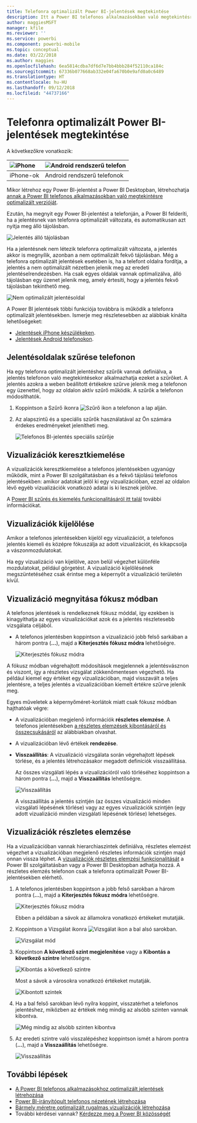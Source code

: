 ```yaml
---
title: Telefonra optimalizált Power BI-jelentések megtekintése
description: Itt a Power BI telefonos alkalmazásokban való megtekintésre optimalizált jelentésoldalak használatáról olvashat.
author: maggiesMSFT
manager: kfile
ms.reviewer: ''
ms.service: powerbi
ms.component: powerbi-mobile
ms.topic: conceptual
ms.date: 03/22/2018
ms.author: maggies
ms.openlocfilehash: 6ea5814cdba7df6d7e7bb4bbb284f52110ca184c
ms.sourcegitcommit: 67336b077668ab332e04fa670b0e9afd0a0c6489
ms.translationtype: HT
ms.contentlocale: hu-HU
ms.lasthandoff: 09/12/2018
ms.locfileid: "44737166"
---
```

# <a name="view-power-bi-reports-optimized-for-your-phone"></a>Telefonra optimalizált Power BI-jelentések megtekintése

A következőkre vonatkozik:

| ![iPhone](./media/mobile-apps-view-phone-report/ios-logo-40-px.png) | ![Android rendszerű telefon](./media/mobile-apps-view-phone-report/android-logo-40-px.png) |
|:--- |:--- |
| iPhone-ok |Android rendszerű telefonok |

Mikor létrehoz egy Power BI-jelentést a Power BI Desktopban, létrehozhatja [annak a Power BI telefonos alkalmazásokban való megtekintésre optimalizált verzióját](../../desktop-create-phone-report.md).

Ezután, ha megnyit egy Power BI-jelentést a telefonján, a Power BI felderíti, ha a jelentésnek van telefonra optimalizált változata, és automatikusan azt nyitja meg álló tájolásban.

![Jelentés álló tájolásban](./media/mobile-apps-view-phone-report/07-power-bi-phone-report-portrait.png)

Ha a jelentésnek nem létezik telefonra optimalizált változata, a jelentés akkor is megnyílik, azonban a nem optimalizált fekvő tájolásban. Még a telefonra optimalizált jelentések esetében is, ha a telefont oldalra fordítja, a jelentés a nem optimalizált nézetben jelenik meg az eredeti jelentéselrendezésben. Ha csak egyes oldalak vannak optimalizálva, álló tájolásban egy üzenet jelenik meg, amely értesíti, hogy a jelentés fekvő tájolásban tekinthető meg.

![Nem optimalizált jelentésoldal](./media/mobile-apps-view-phone-report/06-power-bi-phone-report-page-not-optimized.png)

A Power BI jelentések többi funkciója továbbra is működik a telefonra optimalizált jelentésekben. Ismerje meg részletesebben az alábbiak kínálta lehetőségeket:

* [Jelentések iPhone készülékeken](mobile-reports-in-the-mobile-apps.md). 
* [Jelentések Android telefonokon](mobile-reports-in-the-mobile-apps.md).

## <a name="filter-the-report-page-on-a-phone"></a>Jelentésoldalak szűrése telefonon
Ha egy telefonra optimalizált jelentéshez szűrők vannak definiálva, a jelentés telefonon való megtekintésekor alkalmazhatja ezeket a szűrőket. A jelentés azokra a weben beállított értékekre szűrve jelenik meg a telefonon egy üzenettel, hogy az oldalon aktív szűrő működik. A szűrők a telefonon módosíthatók.

1. Koppintson a Szűrő ikonra ![Szűrő ikon a telefonon](./media/mobile-apps-view-phone-report/power-bi-phone-filter-icon.png) a lap alján. 
2. Az alapszintű és a speciális szűrők használatával az Ön számára érdekes eredményeket jelenítheti meg.
   
    ![Telefonos BI-jelentés speciális szűrője](./media/mobile-apps-view-phone-report/power-bi-iphone-advanced-filter-toronto.gif)

## <a name="cross-highlight-visuals"></a>Vizualizációk keresztkiemelése
A vizualizációk keresztkiemelése a telefonos jelentésekben ugyanúgy működik, mint a Power BI szolgáltatásban és a fekvő tájolású telefonos jelentésekben: amikor adatokat jelöl ki egy vizualizációban, ezzel az oldalon lévő egyéb vizualizációk vonatkozó adatai is ki lesznek jelölve.

A [Power BI szűrés és kiemelés funkcionalitásáról itt talál](../../power-bi-reports-filters-and-highlighting.md) további információkat.

## <a name="select-visuals"></a>Vizualizációk kijelölése
Amikor a telefonos jelentésekben kijelöl egy vizualizációt, a telefonos jelentés kiemeli és középre fókuszálja az adott vizualizációt, és kikapcsolja a vászonmozdulatokat.

Ha egy vizualizáció van kijelölve, azon belül végezhet különféle mozdulatokat, például görgetést. A vizualizáció kijelölésének megszüntetéséhez csak érintse meg a képernyőt a vizualizáció területén kívül.

## <a name="open-visuals-in-focus-mode"></a>Vizualizáció megnyitása fókusz módban
A telefonos jelentések is rendelkeznek fókusz móddal, így ezekben is kinagyíthatja az egyes vizualizációkat azok és a jelentés részletesebb vizsgálata céljából.

* A telefonos jelentésben koppintson a vizualizáció jobb felső sarkában a három pontra (**...**), majd a **Kiterjesztés fókusz módra** lehetőségre.
  
    ![Kiterjesztés fókusz módra](././media/mobile-apps-view-phone-report/power-bi-phone-report-focus-mode.png)

A fókusz módban végrehajtott módosítások megjelennek a jelentésvásznon és viszont, így a részletes vizsgálat zökkenőmentesen végezhető. Ha például kiemel egy értéket egy vizualizációban, majd visszavált a teljes jelentésre, a teljes jelentés a vizualizációban kiemelt értékre szűrve jelenik meg.

Egyes műveletek a képernyőméret-korlátok miatt csak fókusz módban hajthatóak végre:

* A vizualizációban megjelenő információk **részletes elemzése**. A telefonos jelentésekben [a részletes elemzések kibontásáról és összecsukásáról](mobile-apps-view-phone-report.md#drill-down-in-a-visual) az alábbiakban olvashat.
* A vizualizációban lévő értékek **rendezése**.
* **Visszaállítás**: A vizualizáció vizsgálata során végrehajtott lépések törlése, és a jelentés létrehozásakor megadott definíciók visszaállítása.
  
    Az összes vizsgálati lépés a vizualizációról való törléséhez koppintson a három pontra (**...**), majd a **Visszaállítás** lehetőségre.
  
    ![Visszaállítás](././media/mobile-apps-view-phone-report/power-bi-phone-report-revert-levels.png)
  
    A visszaállítás a jelentés szintjén (az összes vizualizáció minden vizsgálati lépésének törlése) vagy az egyes vizualizációk szintjén (egy adott vizualizáció minden vizsgálati lépésének törlése) lehetséges.   

## <a name="drill-down-in-a-visual"></a>Vizualizációk részletes elemzése
Ha a vizualizációban vannak hierarchiaszintek definiálva, részletes elemzést végezhet a vizualizációban megjelenő részletes információk szintjén majd onnan vissza léphet. A [vizualizációk részletes elemzési funkcionalitását](../../power-bi-visualization-drill-down.md) a Power BI szolgáltatásban vagy a Power BI Desktopban adhatja hozzá. A részletes elemzés telefonon csak a telefonra optimalizált Power BI-jelentésekben elérhető. 

1. A telefonos jelentésben koppintson a jobb felső sarokban a három pontra (**...**), majd a **Kiterjesztés fókusz módra** lehetőségre.
   
    ![Kiterjesztés fókusz módra](././media/mobile-apps-view-phone-report/power-bi-phone-report-focus-mode.png)
   
    Ebben a példában a sávok az államokra vonatkozó értékeket mutatják.
2. Koppintson a Vizsgálat ikonra ![Vizsgálat ikon](./media/mobile-apps-view-phone-report/power-bi-phone-report-explore-icon.png) a bal alsó sarokban.
   
    ![Vizsgálat mód](./media/mobile-apps-view-phone-report/power-bi-phone-report-explore-mode.png)
3. Koppintson **A következő szint megjelenítése** vagy a **Kibontás a következő szintre** lehetőségre.
   
    ![Kibontás a következő szintre](./media/mobile-apps-view-phone-report/power-bi-phone-report-expand-levels.png)
   
    Most a sávok a városokra vonatkozó értékeket mutatják.
   
    ![Kibontott szintek](./media/mobile-apps-view-phone-report/power-bi-phone-report-expanded-levels.png)
4. Ha a bal felső sarokban lévő nyílra koppint, visszatérhet a telefonos jelentéshez, miközben az értékek még mindig az alsóbb szinten vannak kibontva.
   
    ![Még mindig az alsóbb szinten kibontva](./media/mobile-apps-view-phone-report/power-bi-back-to-phone-report-expanded-levels.png)
5. Az eredeti szintre való visszalépéshez koppintson ismét a három pontra (**...**), majd a **Visszaállítás** lehetőségre.
   
    ![Visszaállítás](././media/mobile-apps-view-phone-report/power-bi-phone-report-revert-levels.png)

## <a name="next-steps"></a>További lépések
* [A Power BI telefonos alkalmazásokhoz optimalizált jelentések létrehozása](../../desktop-create-phone-report.md)
* [Power BI-irányítópult telefonos nézetének létrehozása](../../service-create-dashboard-mobile-phone-view.md)
* [Bármely méretre optimalizált rugalmas vizualizációk létrehozása](../../visuals/desktop-create-responsive-visuals.md)
* További kérdései vannak? [Kérdezze meg a Power BI közösségét](http://community.powerbi.com/)

